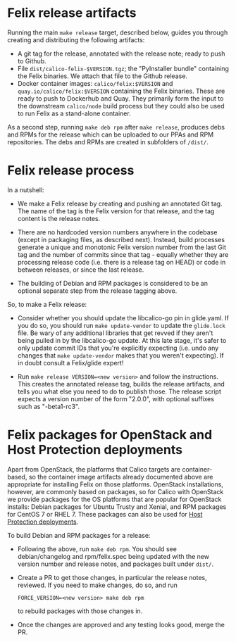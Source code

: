 # Felix release artifacts

Running the main `make release` target, described below, guides you
through creating and distributing the following artifacts:

- A git tag for the release, annotated with the release note; ready to
  push to Github.
- File `dist/calico-felix-$VERSION.tgz`; the "PyInstaller bundle"
  containing the Felix binaries.  We attach that file to the
  Github release.
- Docker container images: `calico/felix:$VERSION` and
  `quay.io/calico/felix:$VERSION` containing the Felix binaries.  These
  are ready to push to Dockerhub and Quay.  They primarily form the input
  to the downstream `calico/node` build process but they could also
  be used to run Felix as a stand-alone container.

As a second step, running `make deb rpm` after `make release`, produces
debs and RPMs for the release which can be uploaded to our PPAs and
RPM repositories.  The debs and RPMs are created in subfolders of
`/dist/`.

# Felix release process

In a nutshell:

- We make a Felix release by creating and pushing an annotated Git tag.  The
  name of the tag is the Felix version for that release, and the tag content is
  the release notes.

- There are no hardcoded version numbers anywhere in the codebase (except in
  packaging files, as described next).  Instead, build processes generate a
  unique and monotonic Felix version number from the last Git tag and the
  number of commits since that tag - equally whether they are processing
  release code (i.e. there is a release tag on HEAD) or code in between
  releases, or since the last release.

- The building of Debian and RPM packages is considered to be an optional
  separate step from the release tagging above.

So, to make a Felix release:

- Consider whether you should update the libcalico-go pin in glide.yaml.
  If you do so, you should run `make update-vendor` to update the
  `glide.lock` file.  Be wary of any additional libraries that get
  revved if they aren't being pulled in by the libcalico-go update. At
  this late stage, it's safer to only update commit IDs that you're
  explicitly expecting (i.e. undo any changes that `make update-vendor`
  makes that you weren't expecting).  If in doubt consult a Felix/glide
  expert!

- Run `make release VERSION=<new version>` and follow the instructions.  This
  creates the annotated release tag, builds the release artifacts, and tells
  you what else you need to do to publish those.  The release script
  expects a version number of the form "2.0.0", with optional suffixes
  such as "-beta1-rc3".

# Felix packages for OpenStack and Host Protection deployments

Apart from OpenStack, the platforms that Calico targets are container-based, so
the container image artifacts already documented above are appropriate for
installing Felix on those platforms.  OpenStack installations, however, are
commonly based on packages, so for Calico with OpenStack we provide packages
for the OS platforms that are popular for OpenStack installs: Debian packages
for Ubuntu Trusty and Xenial, and RPM packages for CentOS 7 or RHEL 7.  These
packages can also be used for [Host Protection
deployments](https://docs.projectcalico.org/master/getting-started/bare-metal/bare-metal#installing-felix).

To build Debian and RPM packages for a release:

- Following the above, run `make deb rpm`.  You should see debian/changelog and
  rpm/felix.spec being updated with the new version number and release notes,
  and packages built under `dist/`.

- Create a PR to get those changes, in particular the release notes, reviewed.
  If you need to make changes, do so, and run

      FORCE_VERSION=<new version> make deb rpm

  to rebuild packages with those changes in.

- Once the changes are approved and any testing looks good, merge the PR.

